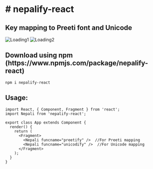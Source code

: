 <h1> # nepalify-react </h1>
<h2> Key mapping to Preeti font and Unicode </h2>

![Loading1](https://raw.githubusercontent.com/dipesh429/Nepalify-React/master/screenshot/unicode1.png)
![Loading2](https://raw.githubusercontent.com/dipesh429/Nepalify-React/master/screenshot/unicode2.png)

<h2> Download using npm (https://www.npmjs.com/package/nepalify-react) </h2>

    npm i nepalify-react

<h2>  Usage: </h2>

    import React, { Component, Fragment } from 'react';
    import Nepali from 'nepalify-react';

    export class App extends Component {
      render() {
        return (
          <Fragment>
            <Nepali funcname="preetify" />  //For Preeti mapping
            <Nepali funcname="unicodify" />  //For Unicode mapping
          </Fragment>
        );
      }
    }
